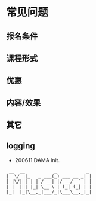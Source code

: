 # 常见问题

## 报名条件


## 课程形式


## 优惠



## 内容/效果



## 其它


## logging

- 200611 DAMA init.

```
 __  __           _           _
|  \/  |_   _ ___(_) ___ __ _| |
| |\/| | | | / __| |/ __/ _` | |
| |  | | |_| \__ \ | (_| (_| | |
|_|  |_|\__,_|___/_|\___\__,_|_|

```

